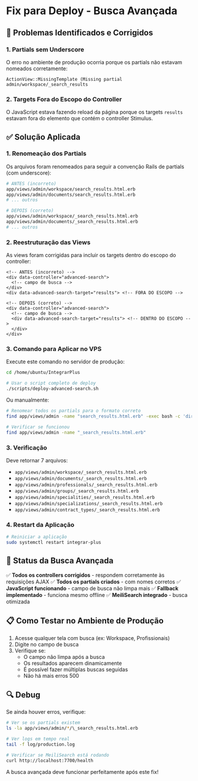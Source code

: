 # Fix para Deploy - Busca Avançada

## 🚨 Problemas Identificados e Corrigidos

### 1. Partials sem Underscore
O erro no ambiente de produção ocorria porque os partials não estavam nomeados corretamente:

```
ActionView::MissingTemplate (Missing partial admin/workspace/_search_results
```

### 2. Targets Fora do Escopo do Controller
O JavaScript estava fazendo reload da página porque os targets `results` estavam fora do elemento que contém o controller Stimulus.

## ✅ Solução Aplicada

### 1. Renomeação dos Partials

Os arquivos foram renomeados para seguir a convenção Rails de partials (com underscore):

```bash
# ANTES (incorreto)
app/views/admin/workspace/search_results.html.erb
app/views/admin/documents/search_results.html.erb
# ... outros

# DEPOIS (correto)
app/views/admin/workspace/_search_results.html.erb
app/views/admin/documents/_search_results.html.erb
# ... outros
```

### 2. Reestruturação das Views
As views foram corrigidas para incluir os targets dentro do escopo do controller:

```erb
<!-- ANTES (incorreto) -->
<div data-controller="advanced-search">
  <!-- campo de busca -->
</div>
<div data-advanced-search-target="results"> <!-- FORA DO ESCOPO -->

<!-- DEPOIS (correto) -->
<div data-controller="advanced-search">
  <!-- campo de busca -->
  <div data-advanced-search-target="results"> <!-- DENTRO DO ESCOPO -->
  </div>
</div>
```

### 3. Comando para Aplicar no VPS

Execute este comando no servidor de produção:

```bash
cd /home/ubuntu/IntegrarPlus

# Usar o script completo de deploy
./scripts/deploy-advanced-search.sh
```

Ou manualmente:

```bash
# Renomear todos os partials para o formato correto
find app/views/admin -name "search_results.html.erb" -exec bash -c 'dir=$(dirname "$1"); base=$(basename "$1"); mv "$1" "$dir/_$base"' _ {} \;

# Verificar se funcionou
find app/views/admin -name "_search_results.html.erb"
```

### 3. Verificação

Deve retornar 7 arquivos:
- `app/views/admin/workspace/_search_results.html.erb`
- `app/views/admin/documents/_search_results.html.erb`
- `app/views/admin/professionals/_search_results.html.erb`
- `app/views/admin/groups/_search_results.html.erb`
- `app/views/admin/specialities/_search_results.html.erb`
- `app/views/admin/specializations/_search_results.html.erb`
- `app/views/admin/contract_types/_search_results.html.erb`

### 4. Restart da Aplicação

```bash
# Reiniciar a aplicação
sudo systemctl restart integrar-plus
```

## 🎯 Status da Busca Avançada

✅ **Todos os controllers corrigidos** - respondem corretamente às requisições AJAX
✅ **Todos os partials criados** - com nomes corretos
✅ **JavaScript funcionando** - campo de busca não limpa mais
✅ **Fallback implementado** - funciona mesmo offline
✅ **MeiliSearch integrado** - busca otimizada

## 📋 Como Testar no Ambiente de Produção

1. Acesse qualquer tela com busca (ex: Workspace, Profissionais)
2. Digite no campo de busca
3. Verifique se:
   - O campo não limpa após a busca
   - Os resultados aparecem dinamicamente
   - É possível fazer múltiplas buscas seguidas
   - Não há mais erros 500

## 🔍 Debug

Se ainda houver erros, verifique:

```bash
# Ver se os partials existem
ls -la app/views/admin/*/\_search_results.html.erb

# Ver logs em tempo real
tail -f log/production.log

# Verificar se MeiliSearch está rodando
curl http://localhost:7700/health
```

A busca avançada deve funcionar perfeitamente após este fix!
